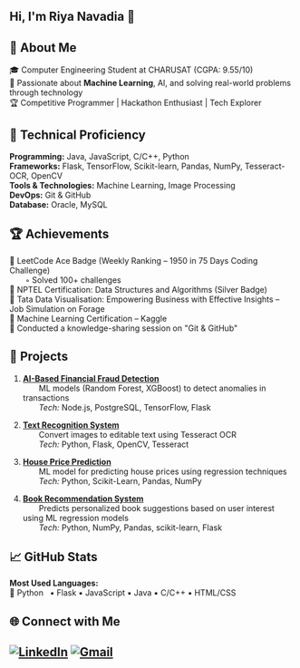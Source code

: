 ## Hi, I'm Riya Navadia 👋

💫 **About Me**  
--
🎓 Computer Engineering Student at CHARUSAT (CGPA: 9.55/10)  
🤖 Passionate about **Machine Learning**, AI, and solving real-world problems through technology  
🏆 Competitive Programmer | Hackathon Enthusiast | Tech Explorer



🧠 **Technical Proficiency**  
--
**Programming:** Java, JavaScript, C/C++, Python  
**Frameworks:** Flask, TensorFlow, Scikit-learn, Pandas, NumPy, Tesseract-OCR, OpenCV  
**Tools & Technologies:** Machine Learning, Image Processing  
**DevOps:** Git & GitHub  
**Database:** Oracle, MySQL  



🏆 **Achievements**  
--
🏅 LeetCode Ace Badge (Weekly Ranking – 1950 in 75 Days Coding Challenge)  
  ◦ Solved 100+ challenges  
🏅 NPTEL Certification: Data Structures and Algorithms (Silver Badge)  
🏅 Tata Data Visualisation: Empowering Business with Effective Insights – Job Simulation on Forage  
🏅 Machine Learning Certification – Kaggle  
🏅 Conducted a knowledge-sharing session on "Git & GitHub"  



🚀 **Projects**  
--
1. [**AI-Based Financial Fraud Detection**](https://github.com/Riyaa3050/Nirma-Hackathon)  
  ML models (Random Forest, XGBoost) to detect anomalies in transactions  
  _Tech:_ Node.js, PostgreSQL, TensorFlow, Flask  

2. [**Text Recognition System**](https://github.com/Riyaa3050/textrecognition)  
  Convert images to editable text using Tesseract OCR  
  _Tech:_ Python, Flask, OpenCV, Tesseract  

3. [**House Price Prediction**](https://github.com/Riyaa3050/House-Prediction)  
  ML model for predicting house prices using regression techniques  
  _Tech:_ Python, Scikit-Learn, Pandas, NumPy  

4. [**Book Recommendation System**](https://github.com/Riyaa3050/BookRecommendation)  
  Predicts personalized book suggestions based on user interest using ML regression models  
  _Tech:_ Python, NumPy, Pandas, scikit-learn, Flask  


📈 **GitHub Stats**  
--
**Most Used Languages:**  
🥇 Python &nbsp; ▪️ Flask ▪️ JavaScript ▪️ Java ▪️ C/C++ ▪️ HTML/CSS



🌐 **Connect with Me**  
--
[![LinkedIn](https://img.shields.io/badge/LINKEDIN-0A66C2?style=for-the-badge&logo=linkedin&logoColor=white)](https://www.linkedin.com/in/riya-navadia-100140289)
[![Gmail](https://img.shields.io/badge/EMAIL-D14836?style=for-the-badge&logo=gmail&logoColor=white)](mailto:riyanavadiya141@gmail.com)
---
